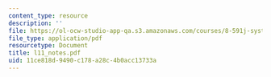 ```yaml
---
content_type: resource
description: ''
file: https://ol-ocw-studio-app-qa.s3.amazonaws.com/courses/8-591j-systems-biology-fall-2004/11ce818d9490c178a28c4b0acc13733a_l11_notes.pdf
file_type: application/pdf
resourcetype: Document
title: l11_notes.pdf
uid: 11ce818d-9490-c178-a28c-4b0acc13733a
---
```

